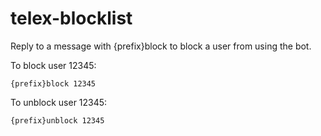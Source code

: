 # telex-blocklist
Reply to a message with {prefix}block to block a user from using the bot.

To block user 12345:

    {prefix}block 12345

To unblock user 12345:

    {prefix}unblock 12345 
